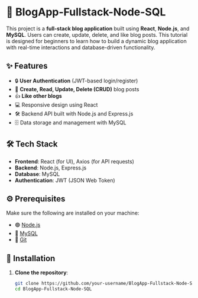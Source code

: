 # 📓 BlogApp-Fullstack-Node-SQL

This project is a **full-stack blog application** built using **React**, **Node.js**, and **MySQL**. Users can create, update, delete, and like blog posts. This tutorial is designed for beginners to learn how to build a dynamic blog application with real-time interactions and database-driven functionality.

## ✨ Features
- 🔒 **User Authentication** (JWT-based login/register)
- 📝 **Create, Read, Update, Delete (CRUD)** blog posts
- 👍 **Like other blogs**
- 💻 Responsive design using React
- 🛠️ Backend API built with Node.js and Express.js
- 🗄️ Data storage and management with MySQL

## 🛠️ Tech Stack
- **Frontend**: React (for UI), Axios (for API requests)
- **Backend**: Node.js, Express.js
- **Database**: MySQL
- **Authentication**: JWT (JSON Web Token)

## ⚙️ Prerequisites
Make sure the following are installed on your machine:
- 🟢 [Node.js](https://nodejs.org/)
- 🐬 [MySQL](https://www.mysql.com/)
- 🐙 [Git](https://git-scm.com/)

## 🚀 Installation

1. **Clone the repository**:
   ```bash
   git clone https://github.com/your-username/BlogApp-Fullstack-Node-SQL.git
   cd BlogApp-Fullstack-Node-SQL
